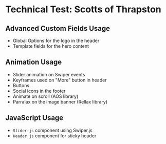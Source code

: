 # Technical Test: Scotts of Thrapston 

## Advanced Custom Fields Usage
- Global Options for the logo in the header
- Template fields for the hero content

## Animation Usage
- Slider animation on Swiper events
- Keyframes used on "More" button in header
- Buttons
- Social icons in the footer
- Animate on scroll (AOS library)
- Parralax on the image banner (Rellax library)

## JavaScript Usage
- `Slider.js` component using Swiper.js
- `Header.js` component for sticky header